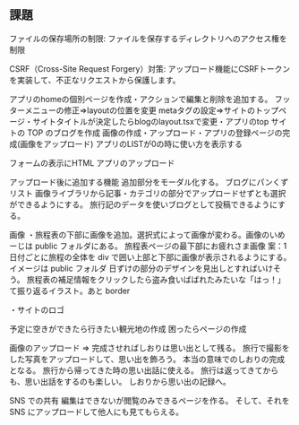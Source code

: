 ## 課題

ファイルの保存場所の制限: ファイルを保存するディレクトリへのアクセス権を制限

CSRF（Cross-Site Request Forgery）対策: アップロード機能にCSRFトークンを実装して、不正なリクエストから保護します。


アプリのhomeの個別ページを作成・アクションで編集と削除を追加する。
フッターメニューの修正⇒layoutの位置を変更
metaタグの設定⇒サイトのトップページ・サイトタイトルが決定したらblogのlayout.tsxで変更・アプリのtop
サイトの TOP のブログを作成
画像の作成・アップロード・アプリの登録ページの完成(画像をアップロード)
アプリのLISTが0の時に使い方を表示する


フォームの表示にHTML
アプリのアップロード



アップロード後に追加する機能
追加部分をモーダル化する。
ブログにパンくずリスト
画像ライブラリから記事・カテゴリの部分でアップロードせずとも選択ができるようにする。
旅行記のデータを使いブログとして投稿できるようにする。




画像
・旅程表の下部に画像を追加。選択式によって画像が変わる。画像のいめーじは public フォルダにある。
旅程表ページの最下部にお疲れさま画像
案：1
日付ごとに旅程の全体を div で囲い上部と下部に画像が表示されるようにする。イメージは public フォルダ
日ずけの部分のデザインを見出しとすればいけそう。
旅程表の補足情報をクリックしたら盗み食いばばれたみたいな「はっ！」て振り返るイラスト。あと border

・サイトのロゴ

予定に空きができたら行きたい観光地の作成
困ったらページの作成

画像のアップロード
⇒ 完成させればしおりは思い出として残る。
旅行で撮影をした写真をアップロードして、思い出を飾ろう。
本当の意味でのしおりの完成となる。
旅行から帰ってきた時の思い出話に使える。
旅行は返ってきてからも、思い出話をするのも楽しい。
しおりから思い出の記録へ。

SNS での共有
編集はできないが閲覧のみできるページを作る。
そして、それを SNS にアップロードして他人にも見てもらえる。

